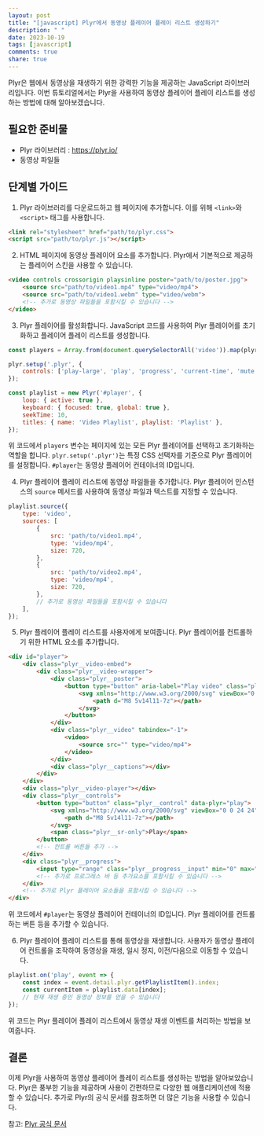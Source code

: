 ```yaml
---
layout: post
title: "[javascript] Plyr에서 동영상 플레이어 플레이 리스트 생성하기"
description: " "
date: 2023-10-19
tags: [javascript]
comments: true
share: true
---
```


Plyr은 웹에서 동영상을 재생하기 위한 강력한 기능을 제공하는 JavaScript 라이브러리입니다. 이번 튜토리얼에서는 Plyr을 사용하여 동영상 플레이어 플레이 리스트를 생성하는 방법에 대해 알아보겠습니다.

## 필요한 준비물

- Plyr 라이브러리 : https://plyr.io/
- 동영상 파일들

## 단계별 가이드

1. Plyr 라이브러리를 다운로드하고 웹 페이지에 추가합니다. 이를 위해 `<link>`와 `<script>` 태그를 사용합니다.

```html
<link rel="stylesheet" href="path/to/plyr.css">
<script src="path/to/plyr.js"></script>
```

2. HTML 페이지에 동영상 플레이어 요소를 추가합니다. Plyr에서 기본적으로 제공하는 플레이어 스킨을 사용할 수 있습니다.

```html
<video controls crossorigin playsinline poster="path/to/poster.jpg">
    <source src="path/to/video1.mp4" type="video/mp4">
    <source src="path/to/video1.webm" type="video/webm">
    <!-- 추가로 동영상 파일들을 포함시킬 수 있습니다 -->
</video>
```

3. Plyr 플레이어를 활성화합니다. JavaScript 코드를 사용하여 Plyr 플레이어를 초기화하고 플레이어 플레이 리스트를 생성합니다.

```javascript
const players = Array.from(document.querySelectorAll('video')).map(plyr.setup);

plyr.setup('.plyr', {
    controls: ['play-large', 'play', 'progress', 'current-time', 'mute', 'volume', 'fullscreen'],
});

const playlist = new Plyr('#player', {
    loop: { active: true },
    keyboard: { focused: true, global: true },
    seekTime: 10,
    titles: { name: 'Video Playlist', playlist: 'Playlist' },
});
```

위 코드에서 `players` 변수는 페이지에 있는 모든 Plyr 플레이어를 선택하고 초기화하는 역할을 합니다. `plyr.setup('.plyr')`는 특정 CSS 선택자를 기준으로 Plyr 플레이어를 설정합니다. `#player`는 동영상 플레이어 컨테이너의 ID입니다.

4. Plyr 플레이어 플레이 리스트에 동영상 파일들을 추가합니다. Plyr 플레이어 인스턴스의 `source` 메서드를 사용하여 동영상 파일과 텍스트를 지정할 수 있습니다.

```javascript
playlist.source({
    type: 'video',
    sources: [
        {
            src: 'path/to/video1.mp4',
            type: 'video/mp4',
            size: 720,
        },
        {
            src: 'path/to/video2.mp4',
            type: 'video/mp4',
            size: 720,
        },
        // 추가로 동영상 파일들을 포함시킬 수 있습니다
    ],
});
```

5. Plyr 플레이어 플레이 리스트를 사용자에게 보여줍니다. Plyr 플레이어를 컨트롤하기 위한 HTML 요소를 추가합니다.

```html
<div id="player">
    <div class="plyr__video-embed">
        <div class="plyr__video-wrapper">
            <div class="plyr__poster">
                <button type="button" aria-label="Play video" class="plyr__poster__button" onclick="if (plyr_instance.isReady) {plyr_instance.play();}">
                    <svg xmlns="http://www.w3.org/2000/svg" viewBox="0 0 24 24" style="fill: #000000;">
                        <path d="M8 5v14l11-7z"></path>
                    </svg>
                </button>
            </div>
            <div class="plyr__video" tabindex="-1">
                <video>
                    <source src="" type="video/mp4">
                </video>
            </div>
            <div class="plyr__captions"></div>
        </div>
    </div>
    <div class="plyr__video-player"></div>
    <div class="plyr__controls">
        <button type="button" class="plyr__control" data-plyr="play">
            <svg xmlns="http://www.w3.org/2000/svg" viewBox="0 0 24 24" style="fill: #000000;">
                <path d="M8 5v14l11-7z"></path>
            </svg>
            <span class="plyr__sr-only">Play</span>
        </button>
        <!-- 컨트롤 버튼들 추가 -->
    </div>
    <div class="plyr__progress">
        <input type="range" class="plyr__progress__input" min="0" max="100" step="0.1" value="0" data-plyr="seek">
        <!-- 추가로 프로그레스 바 등 추가요소를 포함시킬 수 있습니다 -->
    </div>
    <!-- 추가로 Plyr 플레이어 요소들을 포함시킬 수 있습니다 -->
</div>
```

위 코드에서 `#player`는 동영상 플레이어 컨테이너의 ID입니다. Plyr 플레이어를 컨트롤하는 버튼 등을 추가할 수 있습니다.

6. Plyr 플레이어 플레이 리스트를 통해 동영상을 재생합니다. 사용자가 동영상 플레이어 컨트롤을 조작하여 동영상을 재생, 일시 정지, 이전/다음으로 이동할 수 있습니다.

```javascript
playlist.on('play', event => {
    const index = event.detail.plyr.getPlaylistItem().index;
    const currentItem = playlist.data[index];
    // 현재 재생 중인 동영상 정보를 얻을 수 있습니다
});
```

위 코드는 Plyr 플레이어 플레이 리스트에서 동영상 재생 이벤트를 처리하는 방법을 보여줍니다.

## 결론

이제 Plyr을 사용하여 동영상 플레이어 플레이 리스트를 생성하는 방법을 알아보았습니다. Plyr은 풍부한 기능을 제공하며 사용이 간편하므로 다양한 웹 애플리케이션에 적용할 수 있습니다. 추가로 Plyr의 공식 문서를 참조하면 더 많은 기능을 사용할 수 있습니다.

참고: [Plyr 공식 문서](https://plyr.io/documentation)